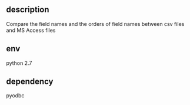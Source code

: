 ## description
Compare the field names and the orders of field names between csv files and MS Access files

## env
python 2.7

## dependency
pyodbc
